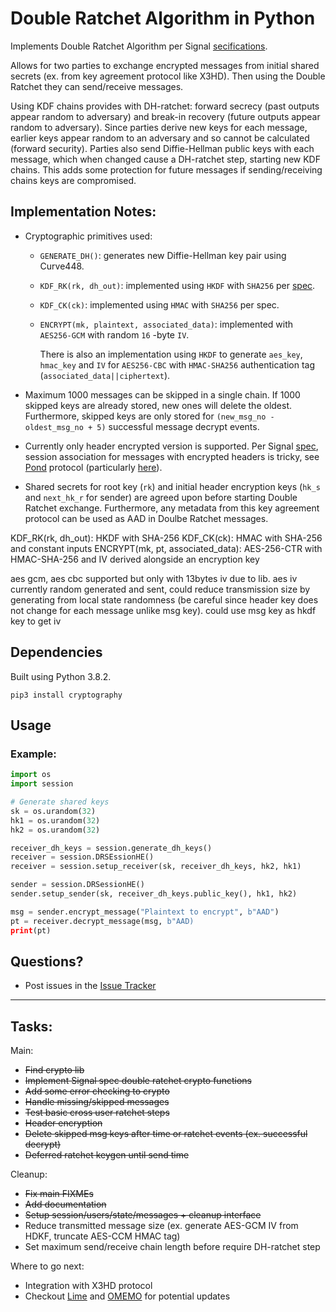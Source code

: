 # Double Ratchet Algorithm in Python

Implements Double Ratchet Algorithm per Signal [secifications](https://signal.org/docs/specifications/doubleratchet/).

Allows for two parties to exchange encrypted messages from initial shared secrets (ex. from key agreement protocol like X3HD). Then using the Double Ratchet they can
send/receive messages. 

Using KDF chains provides with DH-ratchet: forward secrecy (past outputs appear random to adversary) and break-in recovery (future outputs appear random to adversary). Since parties derive new keys for each message, earlier keys appear random to an adversary and so cannot be calculated (forward security). Parties also send Diffie-Hellman public keys with each message, which when changed cause a DH-ratchet step, starting new KDF chains. This adds some protection for future messages if  sending/receiving chains keys are compromised.

## Implementation Notes:

- Cryptographic primitives used:  
  
  - `GENERATE_DH()`: generates new Diffie-Hellman key pair using Curve448.  
  
  - `KDF_RK(rk, dh_out)`: implemented using `HKDF` with `SHA256` per [spec](https://signal.org/docs/specifications/doubleratchet/#implementation-considerations).
  
  - `KDF_CK(ck)`: implemented using `HMAC` with `SHA256` per spec.

  - `ENCRYPT(mk, plaintext, associated_data)`: implemented with `AES256-GCM` with random `16` \-byte `IV`.  
  
    There is also an implementation using `HKDF` to generate `aes_key`, `hmac_key` and `IV` for `AES256-CBC` with `HMAC-SHA256` authentication tag (`associated_data||ciphertext`).

- Maximum 1000 messages can be skipped in a single chain. If 1000 skipped keys are already stored, new ones will delete the oldest. Furthermore, skipped keys are only stored for `(new_msg_no - oldest_msg_no + 5)` successful message decrypt events.

- Currently only header encrypted version is supported. Per Signal [spec](https://signal.org/docs/specifications/doubleratchet/#double-ratchet-with-header-encryption), session association for messages with encrypted headers is tricky, see [Pond](https://github.com/agl/pond) protocol (particularly [here](https://github.com/agl/pond/blob/675020c2d997636c8cd4c24c83e7bcd872dcd3aa/client/network.go)).

- Shared secrets for root key (`rk`) and initial header encryption keys (`hk_s` and `next_hk_r` for sender) are agreed upon before starting Double Ratchet exchange. Furthermore, any metadata from this key agreement protocol can be used as AAD in Doulbe Ratchet messages.


KDF_RK(rk, dh_out): HKDF with SHA-256
KDF_CK(ck): HMAC with SHA-256 and constant inputs
ENCRYPT(mk, pt, associated_data): AES-256-CTR with HMAC-SHA-256 and IV derived alongside an encryption key

aes gcm, aes cbc supported but only with 13bytes iv due to lib. aes iv currently random generated and sent, could reduce transmission size by generating from local state randomness (be careful since header key does not change for each message unlike msg key). could use msg key as hkdf key to get iv  


## Dependencies

Built using Python 3.8.2.  

```pip3 install cryptography```

## Usage

### Example:

```python
import os
import session

# Generate shared keys
sk = os.urandom(32)
hk1 = os.urandom(32)
hk2 = os.urandom(32)

receiver_dh_keys = session.generate_dh_keys()
receiver = session.DRSEssionHE()
receiver = session.setup_receiver(sk, receiver_dh_keys, hk2, hk1)

sender = session.DRSessionHE()
sender.setup_sender(sk, receiver_dh_keys.public_key(), hk1, hk2)

msg = sender.encrypt_message("Plaintext to encrypt", b"AAD")
pt = receiver.decrypt_message(msg, b"AAD)
print(pt)
```

## Questions?

- Post issues in the [Issue Tracker](https://github.com/nefrob/double-ratchet-alg/issues)

* * *

## Tasks:

 Main:

- ~~Find crypto lib~~
- ~~Implement Signal spec double ratchet crypto functions~~
- ~~Add some error checking to crypto~~
- ~~Handle missing/skipped messages~~
- ~~Test basic cross user ratchet steps~~
- ~~Header encryption~~
- ~~Delete skipped msg keys after time or ratchet events (ex. successful decrypt)~~
- ~~Deferred ratchet keygen until send time~~

Cleanup:

- ~~Fix main FIXMEs~~
- ~~Add documentation~~
- ~~Setup session/users/state/messages + cleanup interface~~
- Reduce transmitted message size (ex. generate AES-GCM IV from HDKF, truncate AES-CCM HMAC tag)
- Set maximum send/receive chain length before require DH-ratchet step

Where to go next:

- Integration with X3HD protocol
- Checkout [Lime](https://gitlab.linphone.org/BC/public/lime/blob/master/lime.pdf) and [OMEMO](https://xmpp.org/extensions/xep-0384.html) for potential updates